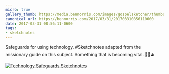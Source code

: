 ```yaml
---
micro: true
gallery_thumb: https://media.bennorris.com/images/gospelsketcher/thumbs/missionary-guide-tech-safeguards.jpg
canonical_url: https://bennorris.com/2017/03/31/201703310856110600
date: 2017-03-31 08:56:11-0600
tags:
- sketchnotes
---
```


Safeguards for using technology. #Sketchnotes adapted from the missionary guide on this subject. Something that is becoming vital. ✍🏼⛪️

[![Technology Safeguards Sketchnotes](https://media.bennorris.com/images/gospelsketcher/general/missionary-guide-tech-safeguards.jpg)](https://media.bennorris.com/images/gospelsketcher/general/missionary-guide-tech-safeguards.jpg)

